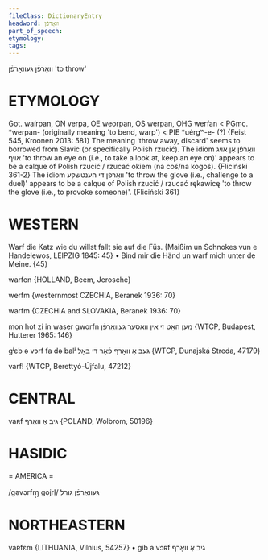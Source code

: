 ```yaml
---
fileClass: DictionaryEntry
headword: וואַרפֿן
part_of_speech: 
etymology: 
tags: 
---
```

וואַרפֿן
געוואָרפֿן
'to throw'

ETYMOLOGY
===========
Got. waírpan, ON verpa, OE weorpan, OS werpan, OHG werfan < PGmc. *werpan- (originally meaning 'to bend, warp') < PIE *uérgʷ-e- (?)
{Feist 545, Kroonen 2013: 581}
The meaning 'throw away, discard' seems to borrowed from Slavic (or specifically Polish rzucić).
The idiom וואַרפֿן אַן אויג אויף 'to throw an eye on (i.e., to take a look at, keep an eye on)' appears to be a calque of Polish rzucić / rzucać okiem (na coś/na kogoś).
{Fliciński 361-2}
The idiom וואַרפֿן די הענטשקע 'to throw the glove (i.e., challenge to a duel)' appears to be a calque of Polish rzucić / rzucać rękawicę 'to throw the glove (i.e., to provoke someone)'.
{Fliciński 361}

WESTERN
========

Warf die Katz wie du willst fallt sie auf die Füs.
{Maißim un Schnokes vun e Handelewos, LEIPZIG 1845: 45}
	•	Bind mir die Händ un warf mich unter de Meine. {45}

warfen {HOLLAND, Beem, Jerosche}

werfm {westernmost CZECHIA, Beranek 1936: 70}

warfm {CZECHIA and SLOVAKIA, Beranek 1936: 70}

mon hot zi in waser gworfn מען האָט זי אין וואַסער געוואָרפֿן {WTCP, Budapest, Hutterer 1965: 146}

gʲɛb ə vɔrf fa də balʲ געב אַ וואָרף פֿאַר די באַל {WTCP, Dunajská Streda, 47179}

varf! {WTCP, Berettyó-Újfalu, 47212}

CENTRAL
========

vaʀf גיב אַ וואַרף {POLAND, Wolbrom, 50196}

HASIDIC
=======
= AMERICA = 

/gəvɔrfɱ̩ gojrl̩/ געוואָרפֿן גורל

NORTHEASTERN
==============

vaʀfɛm {LITHUANIA, Vilnius, 54257}
	•	gib a vɔʀf גיב אַ וואָרף